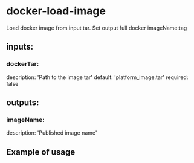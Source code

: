 
# docker-load-image

Load docker image from input tar. Set output full docker imageName:tag

## inputs:

### dockerTar:

description: 'Path to the image tar'
default: 'platform_image.tar'
required: false

## outputs:

### imageName:

description: 'Published image name'

## Example of usage

```
```
